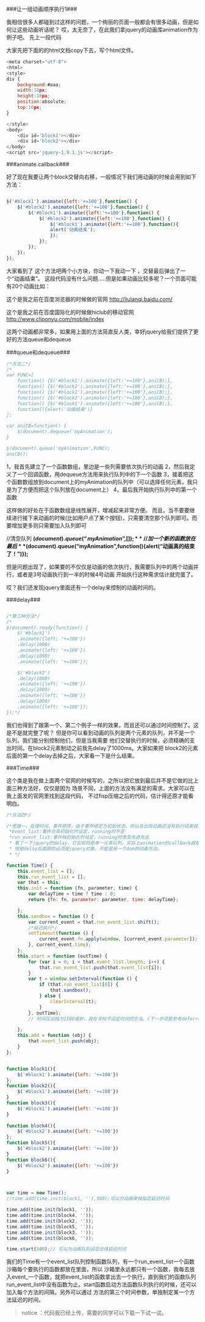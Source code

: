 ###让一组动画顺序执行1###

我相信很多人都碰到过这样的问题，一个绚丽的页面一般都会有很多动画，但是如何让这些动画听话呢？
哎，太无奈了，在此我们拿jquery的动画库animation作为例子吧。
先上一段代码


大家先把下面的的html文档copy下去，写个html文件。
```javascript
<meta charset="utf-8">
<html>
<style>
div {
	background:#aaa;
	width:18px;
	height:18px;
	position:absolute;
	top:10px;
}

</style>
<body>
	<div id='block1'></div>
	<div id='block2'></div>
</body>
<script src='jquery-1.9.1.js'></script>
```

###animate.callback###

好了现在我要让两个block交替向右移，一般情况下我们用动画的时候会用到如下方法：

```javascript

$('#block1').animate({left:'+=100'},function() {
	$('#block2').animate({left:'+=100'},function() {
		$('#block1').animate({left:'+=100'},function() {
			$('#block2').animate({left:'+=100'},function() {
				$('#block1').animate({left:'+=100'},function(){
				alert('动画结束');
				});
			});
		});
	});
});

```
大家看到了 这个方法吧两个小方块，你动一下我动一下 ，交替最后弹出了一个“动画结束”。
这段代码没有什么问题.....但是如果动画比较多呢？一个页面可能 有20个动画比如：

这个是我之前在百度浏览器的时候做的官网
http://liulanqi.baidu.com/

这个是我之前在百度国际化的时候做hiclub的移动官网
http://www.cliponyu.com/mobile/index


这两个动画都非常多，如果用上面的方法简直反人类，幸好jquery给我们提供了更好的方法queue和dequeue



###queue和dequeue###



```javascript
/*方法二*/
/*
var FUNC=[
	function() {$('#block1').animate({left:'+=100'},aniCB);},
	function() {$('#block2').animate({left:'+=100'},aniCB);},
	function() {$('#block1').animate({left:'+=100'},aniCB);},
	function() {$('#block2').animate({left:'+=100'},aniCB);},
	function() {$('#block1').animate({left:'+=100'},aniCB);},
	function(){alert('动画结束')}
];

var aniCB=function() {
	$(document).dequeue('myAnimation');
}

$(document).queue('myAnimation',FUNC);
aniCB();
```

1，我首先建立了一个函数数组，里边是一些列需要依次执行的动画
2，然后我定义了一个回调函数，用dequeue方法用来执行队列中的下一个函数
3，接着把这个函数数组放到document上的myAnimation的队列中（可以选择任何元素，我只是为了方便而把这个队列放在document上）
4，最后我开始执行队列中的第一个函数

这样做的好处在于函数数组是线性展开，增减起来非常方便。
而且，当不要要继续进行接下来动画的时候(比如用户点了某个按钮)，只需要清空那个队列即可。而要增加更多则只需要加入队列即可

//清空队列
**$(document).queue(“myAnimation”,[]);**
//加一个新的函数放在最后
**$(document).queue(“myAnimation”,function(){alert(“动画真的结束了！”)});**

但是问题出现了，如果要的不仅仅是动画的依次执行，我需要队列中的两个动画并行，或者是3号动画执行到一半的时候4号动画
开始执行这种需求估计就完蛋了。

哎？我们还发现jquery里面还有一个delay来控制的动画时间的。

###delay###

```javascript

/*第三种方法*/
/*
$(document).ready(function() {
	$('#block1')
	.animate({left: '+=100'})
	.delay(1000)
	.animate({left: '+=100'})
	.delay(1000)
	.animate({left: '+=100'});

	$('#block2')
	.delay(1000)
	.animate({left: '+=100'})
	.delay(1000)
	.animate({left: '+=100'})
	.delay(1000)
	.animate({left: '+=100'});
});*/

```

我们也得到了跟第一个、第二个例子一样的效果，而且还可以通过时间控制了。这是不是就完整了呢？
但是你可以看到动画的队列是两个元素的队列，并不是一个队列，我们能分别控制他们，但是当我需要
他们交替执行的时候，必须精确的支出时间。在block2元素制动之前我先delay了1000ms。大家如果把
block2的元素后面的第一个delay去掉之后，大家看一下是什么结果。


###Time###

这个类是我在做上面两个官网的时候写的，之所以把它放到最后并不是它做的比上面三种方法好，仅仅是因为
场景不同，上面的方法没有满足的需求。大家可以在我上面发的官网里找到这段代码，
不过fisp压缩之后的代码，估计得还原才能看明白。

```javascript
/*方法四*/

/*思路一，处理时间、事件顺序，由于事件绑定为初始状态。所以会出现动画还没有执行结束就开始事件阻塞动画。
 *event_list:事件仓库初始化时设定，running时不变
 *run_event_list:事件栈初始化时设定，running时改变先进先出
 * 看了一下jquery的delay，它实现的是单一元素队列，实际上animation的callback就是使用delay来实现
 * 但是delay后面跟的必须是jquery对象，不能是另一个dom的动画方法。
 * */

function Time() {
    this.event_list = [];
    this.run_event_list = [];
    var that = this;
    this.init = function (fn, parameter, time) {
        var delayTime = time ? time : 0;
        return {fn: fn, parameter: parameter, time: delayTime};

    };
    this.sandbox = function () {
        var current_event = that.run_event_list.shift();
        /*延迟执行*/
        setTimeout(function () {
            current_event.fn.apply(window, [current_event.parameter]);
        }, current_event.time);
    };
    this.start = function (outTime) {
        for (var i = 0; i < that.event_list.length; i++) {
            that.run_event_list.push(that.event_list[i]);
        }
        var t = window.setInterval(function () {
            if (that.run_event_list[0]) {
                that.sandbox();
            } else {
                clearInterval(t);
            }
        }, outTime);
        // 时间压出栈为1500毫秒，我在寻找不设定时间的方法。(下一步可能参考deferred来进行修改)

    };
    this.add = function (obj) {
        that.event_list.push(obj);
    }
};


function block1(){
	$('#block1').animate({left: '+=100'})
};
function block2(){
	$('#block1').animate({left: '+=100'})
}
function block3(){
	$('#block1').animate({left: '+=100'})
}
	
function block4(){
	$('#block2').animate({left: '+=100'})
};
function block5(){
	$('#block2').animate({left: '+=100'})
}
function block6(){
	$('#block2').animate({left: '+=100'})
}



var time = new Time();
//time.add(time.init(block1, ''),500);可以为动画单独指定延迟时间

time.add(time.init(block1, ''));
time.add(time.init(block4, ''));
time.add(time.init(block2, ''));
time.add(time.init(block5, ''));
time.add(time.init(block3, ''));
time.add(time.init(block6, ''));

time.start(500);// 可以为动画队列设定总体延迟时间


```

我们的Time有一个event_list队列控制函数队列，有一个run_event_list一个函数沙箱每个要执行的函数都放在里面，所以
沙箱里永远都只有一个函数，我每去放入event_一个函数，就把event_list的函数拿出去一个执行，直到我们的函数队列
run_event_list中没有函数为止。start函数启动方法函数队列执行的时候，还可以加入每个方法的间隔，另外可以通过
方法的第三个时间参数，单独制定某一个方法延迟的时间。

> notice ：代码我已经上传，需要的同学可以下载一下试一试。